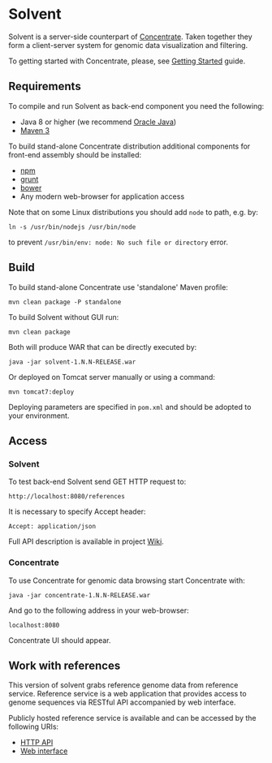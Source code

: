 # Solvent

Solvent is a server-side counterpart of [Concentrate](https://github.com/parseq/concentrate). 
Taken together they form a client-server system for genomic data visualization and filtering.

To getting started with Concentrate, please, see [Getting Started](https://github.com/parseq/solvent/wiki/Getting-Started) guide.

## Requirements

To compile and run Solvent as back-end component you need the following: 

* Java 8 or higher (we recommend [Oracle Java](https://java.com/en/download/))
* [Maven 3](https://maven.apache.org/)

To build stand-alone Concentrate distribution additional components for front-end assembly should be installed:

* [npm](https://www.npmjs.com/)
* [grunt](http://gruntjs.com/)
* [bower](https://bower.io/)
* Any modern web-browser for application access

Note that on some Linux distributions you should add ``node`` to path, e.g. by:

```
ln -s /usr/bin/nodejs /usr/bin/node
```

to prevent ``/usr/bin/env: node: No such file or directory`` error. 

## Build

To build stand-alone Concentrate use 'standalone' Maven profile:

```
mvn clean package -P standalone
```

To build Solvent without GUI run:

```
mvn clean package 
```

Both will produce WAR that can be directly executed by:

```
java -jar solvent-1.N.N-RELEASE.war
```

Or deployed on Tomcat server manually or using a command:

```
mvn tomcat7:deploy
```

Deploying parameters are specified in ``pom.xml`` and should be adopted to your environment.


## Access

### Solvent

To test back-end Solvent send GET HTTP request to:

```
http://localhost:8080/references
```

It is necessary to specify Accept header:

```
Accept: application/json
```

Full API description is available in project [Wiki](https://github.com/parseq/solvent/wiki).

### Concentrate

To use Concentrate for genomic data browsing start Concentrate with:

```
java -jar concentrate-1.N.N-RELEASE.war
```

And go to the following address in your web-browser:

```
localhost:8080
```

Concentrate UI should appear.

## Work with references

This version of solvent grabs reference genome data from reference service. Reference service is a web application that provides access 
to genome sequences via RESTful API accompanied by web interface.

Publicly hosted reference service is available and can be accessed by the following URIs:

* [HTTP API](https://reference-explorer.mss.parseq.pro/refservice/api/0/references)
* [Web interface](https://reference-explorer.mss.parseq.pro/reference-explorer-service-web-client/#/home)

